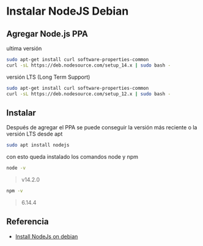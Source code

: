 # Instalar NodeJS Debian

## Agregar Node.js PPA

ultima versión

```bash
sudo apt-get install curl software-properties-common  
curl -sL https://deb.nodesource.com/setup_14.x | sudo bash -
```

versión LTS (Long Term Support)

```bash
sudo apt-get install curl software-properties-common  
curl -sL https://deb.nodesource.com/setup_12.x | sudo bash -
```

## Instalar

Después de agregar el PPA se puede conseguir la versión más reciente o la versión LTS desde apt

```bash
sudo apt install nodejs
```

con esto queda instalado los comandos node y npm

```bash
node -v
```

> v14.2.0

```bash
npm -v
```

> 6.14.4

## Referencia

- [Install NodeJs on debian](https://tecadmin.net/install-latest-nodejs-npm-on-debian/)